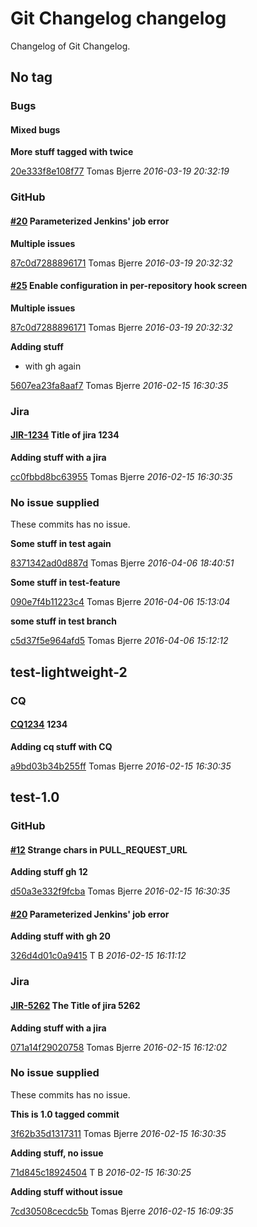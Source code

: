 # Git Changelog changelog

Changelog of Git Changelog.

## No tag
### Bugs

#### Mixed bugs


**More stuff tagged with  twice**


[20e333f8e108f77](https://github.com/tomasbjerre/git-changelog-lib/commit/20e333f8e108f77) Tomas Bjerre *2016-03-19 20:32:19*

### GitHub
#### [#20](https://github.com/tomasbjerre/pull-request-notifier-for-bitbucket/issues/20) Parameterized Jenkins&#39; job error



**Multiple issues**


[87c0d7288896171](https://github.com/tomasbjerre/git-changelog-lib/commit/87c0d7288896171) Tomas Bjerre *2016-03-19 20:32:32*

#### [#25](https://github.com/tomasbjerre/pull-request-notifier-for-bitbucket/issues/25) Enable  configuration in per-repository hook screen



**Multiple issues**


[87c0d7288896171](https://github.com/tomasbjerre/git-changelog-lib/commit/87c0d7288896171) Tomas Bjerre *2016-03-19 20:32:32*




**Adding stuff**

 * with gh again

[5607ea23fa8aaf7](https://github.com/tomasbjerre/git-changelog-lib/commit/5607ea23fa8aaf7) Tomas Bjerre *2016-02-15 16:30:35*

### Jira
#### [JIR-1234](https://jiraserver/jira/browse/JIR-1234) Title of jira 1234



**Adding stuff with a jira**


[cc0fbbd8bc63955](https://github.com/tomasbjerre/git-changelog-lib/commit/cc0fbbd8bc63955) Tomas Bjerre *2016-02-15 16:30:35*

### No issue supplied


These commits has no issue.

**Some stuff in test again**


[8371342ad0d887d](https://github.com/tomasbjerre/git-changelog-lib/commit/8371342ad0d887d) Tomas Bjerre *2016-04-06 18:40:51*

**Some stuff in test-feature**


[090e7f4b11223c4](https://github.com/tomasbjerre/git-changelog-lib/commit/090e7f4b11223c4) Tomas Bjerre *2016-04-06 15:13:04*

**some stuff in test branch**


[c5d37f5e964afd5](https://github.com/tomasbjerre/git-changelog-lib/commit/c5d37f5e964afd5) Tomas Bjerre *2016-04-06 15:12:12*

## test-lightweight-2
### CQ
#### [CQ1234](http://cq/1234) 1234



**Adding cq stuff with CQ**


[a9bd03b34b255ff](https://github.com/tomasbjerre/git-changelog-lib/commit/a9bd03b34b255ff) Tomas Bjerre *2016-02-15 16:30:35*

## test-1.0
### GitHub
#### [#12](https://github.com/tomasbjerre/pull-request-notifier-for-bitbucket/issues/12) Strange chars in PULL_REQUEST_URL



**Adding stuff  gh 12**


[d50a3e332f9fcba](https://github.com/tomasbjerre/git-changelog-lib/commit/d50a3e332f9fcba) Tomas Bjerre *2016-02-15 16:30:35*

#### [#20](https://github.com/tomasbjerre/pull-request-notifier-for-bitbucket/issues/20) Parameterized Jenkins&#39; job error



**Adding stuff with gh 20**


[326d4d01c0a9415](https://github.com/tomasbjerre/git-changelog-lib/commit/326d4d01c0a9415) T B *2016-02-15 16:11:12*

### Jira
#### [JIR-5262](https://jiraserver/jira/browse/JIR-5262) The Title of jira 5262



**Adding stuff with a jira**


[071a14f29020758](https://github.com/tomasbjerre/git-changelog-lib/commit/071a14f29020758) Tomas Bjerre *2016-02-15 16:12:02*

### No issue supplied


These commits has no issue.

**This is 1.0 tagged commit**


[3f62b35d1317311](https://github.com/tomasbjerre/git-changelog-lib/commit/3f62b35d1317311) Tomas Bjerre *2016-02-15 16:30:35*

**Adding stuff, no issue**


[71d845c18924504](https://github.com/tomasbjerre/git-changelog-lib/commit/71d845c18924504) T B *2016-02-15 16:30:25*

**Adding stuff without issue**


[7cd30508cecdc5b](https://github.com/tomasbjerre/git-changelog-lib/commit/7cd30508cecdc5b) Tomas Bjerre *2016-02-15 16:09:35*